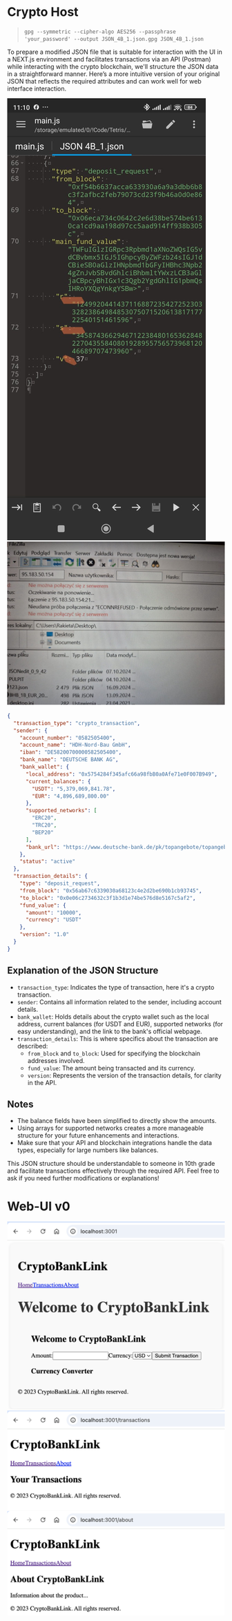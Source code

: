 # Crypto Host

> `gpg --symmetric --cipher-algo AES256 --passphrase 'your_password' --output JSON_4B_1.json.gpg JSON_4B_1.json`

To prepare a modified JSON file that is suitable for interaction with the UI in a NEXT.js environment and facilitates transactions via an API (Postman) while interacting with the crypto blockchain, we'll structure the JSON data in a straightforward manner. Here’s a more intuitive version of your original JSON that reflects the required attributes and can work well for web interface interaction.

![crypto-host](./raw_json4B_transaction.jpg)
![ui_filezilla](./ui_filezilla.jpg)

```json
{
  "transaction_type": "crypto_transaction",
  "sender": {
    "account_number": "0582505400",
    "account_name": "HDH-Nord-Bau GmbH",
    "iban": "DE58200700000582505400",
    "bank_name": "DEUTSCHE BANK AG",
    "bank_wallet": {
      "local_address": "0x5754284f345afc66a98fbB0a0Afe71e0F007B949",
      "current_balances": {
        "USDT": "5,379,069,841.78",
        "EUR": "4,896,689,800.00"
      },
      "supported_networks": [
        "ERC20",
        "TRC20",
        "BEP20"
      ],
      "bank_url": "https://www.deutsche-bank.de/pk/topangebote/topangebote-sea.html?kid=e.0400.00.01&gad_source=1&gbraid=0AAAAACqAfnSL5Gsk-o8T6dHmsEzA-r__r&gclid=0x49D758c9aFE9755f6b6519a33992de96230197cC"
    },
    "status": "active"
  },
  "transaction_details": {
    "type": "deposit_request",
    "from_block": "0x56ab67c6339030a68123c4e2d2be690b1cb93745",
    "to_block": "0x0e06c2734632c3f1b3d1e74be576d8e5167c5af2",
    "fund_value": {
      "amount": "10000",
      "currency": "USDT"
    },
    "version": "1.0"
  }
}
```
## Explanation of the JSON Structure

- `transaction_type`: Indicates the type of transaction, here it's a crypto transaction.
- `sender`: Contains all information related to the sender, including account details.
- `bank_wallet`: Holds details about the crypto wallet such as the local address, current balances (for USDT and EUR), supported networks (for easy understanding), and the link to the bank's official webpage.
- `transaction_details`: This is where specifics about the transaction are described:
  - `from_block` and `to_block`: Used for specifying the blockchain addresses involved.
  - `fund_value`: The amount being transacted and its currency.
  - `version`: Represents the version of the transaction details, for clarity in the API.

## Notes

- The balance fields have been simplified to directly show the amounts.
- Using arrays for supported networks creates a more manageable structure for your future enhancements and interactions.
- Make sure that your API and blockchain integrations handle the data types, especially for large numbers like balances.

This JSON structure should be understandable to someone in 10th grade and facilitate transactions effectively through the required API. Feel free to ask if you need further modifications or explanations!

# Web-UI v0

![Home page screenshot](./images/home_page.png)
![Transactions page screenshot](./images/transactions_page.png)
![About page screenshot](./images/about_page.png)


